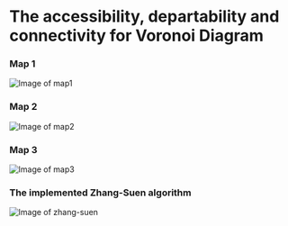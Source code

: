# The accessibility, departability and connectivity for Voronoi Diagram

### Map 1

![Image of map1](https://github.com/ancker1/RCA5-PRO/blob/master/Test/Roadmap/VoronoiDiagram/Visibility%20-%20Voronoi%20Diagram%20-%20Map%201.gif)

### Map 2

![Image of map2](https://github.com/ancker1/RCA5-PRO/blob/master/Test/Roadmap/VoronoiDiagram/Visibility%20-%20Voronoi%20Diagram%20-%20Map%202.gif)

### Map 3

![Image of map3](https://github.com/ancker1/RCA5-PRO/blob/master/Test/Roadmap/VoronoiDiagram/Visibility%20-%20Voronoi%20Diagram%20-%20Map%203.gif)

### The implemented Zhang-Suen algorithm

![Image of zhang-suen](https://github.com/ancker1/RCA5-PRO/blob/master/Test/Roadmap/VoronoiDiagram/zhang-suen.gif)

